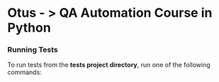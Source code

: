 # Otus - > QA Automation Course in Python




### Running Tests

To run tests from the __tests project directory__, run one of the following commands:

